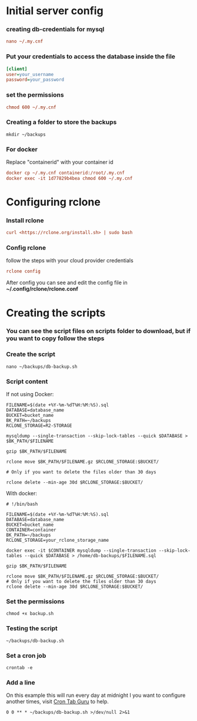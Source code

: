 # Initial server config

### creating db-credentials for mysql

```ini
nano ~/.my.cnf
```

### Put your credentials to access the database inside the file

```ini
[client]
user=your_username
password=your_password
```

### set the permissions

```ini
chmod 600 ~/.my.cnf
```

### Creating a folder to store the backups

```
mkdir ~/backups
```

### For docker

Replace "containerid" with your container id

```ini
docker cp ~/.my.cnf containerid:/root/.my.cnf
docker exec -it 1d77829b4bea chmod 600 ~/.my.cnf
```

# Configuring rclone

### Install rclone

```ini
curl <https://rclone.org/install.sh> | sudo bash
```

### Config rclone

follow the steps with your cloud provider credentials

```ini
rclone config 
```

After config you can see and edit the config file in **~/.config/rclone/rclone.conf**

# Creating the scripts

### You can see the script files on scripts folder to download, but if you want to copy follow the steps

### Create the script

```
nano ~/backups/db-backup.sh
```

### Script content

If not using Docker:

```
FILENAME=$(date +%Y-%m-%dT%H:%M:%S).sql
DATABASE=database_name
BUCKET=bucket_name
BK_PATH=~/backups
RCLONE_STORAGE=R2-STORAGE

mysqldump --single-transaction --skip-lock-tables --quick $DATABASE > $BK_PATH/$FILENAME

gzip $BK_PATH/$FILENAME

rclone move $BK_PATH/$FILENAME.gz $RCLONE_STORAGE:$BUCKET/

# Only if you want to delete the files older than 30 days

rclone delete --min-age 30d $RCLONE_STORAGE:$BUCKET/
```

With docker:

```
# !/bin/bash

FILENAME=$(date +%Y-%m-%dT%H:%M:%S).sql
DATABASE=database_name
BUCKET=bucket_name
CONTAINER=container
BK_PATH=~/backups
RCLONE_STORAGE=your_rclone_storage_name

docker exec -it $CONTAINER mysqldump --single-transaction --skip-lock-tables --quick $DATABASE > /home/db-backups/$FILENAME.sql

gzip $BK_PATH/$FILENAME

rclone move $BK_PATH/$FILENAME.gz $RCLONE_STORAGE:$BUCKET/
# Only if you want to delete the files older than 30 days
rclone delete --min-age 30d $RCLONE_STORAGE:$BUCKET/
```

### Set the permissions

```
chmod +x backup.sh
```

### Testing the script

```
~/backups/db-backup.sh
```

### Set a cron job

```
crontab -e
```

### Add a line

On this example this will run every day at midnight
I you want to configure another times, visit [Cron Tab Guru](https://crontab.guru) to help.

```
0 0 ** * ~/backups/db-backup.sh >/dev/null 2>&1
```
